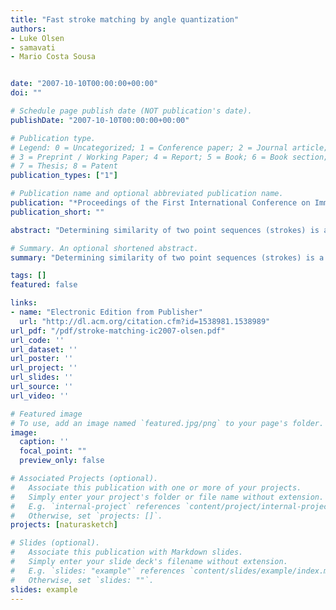 ```yaml
---
title: "Fast stroke matching by angle quantization"
authors:
- Luke Olsen
- samavati
- Mario Costa Sousa


date: "2007-10-10T00:00:00+00:00"
doi: ""

# Schedule page publish date (NOT publication's date).
publishDate: "2007-10-10T00:00:00+00:00"

# Publication type.
# Legend: 0 = Uncategorized; 1 = Conference paper; 2 = Journal article;
# 3 = Preprint / Working Paper; 4 = Report; 5 = Book; 6 = Book section;
# 7 = Thesis; 8 = Patent
publication_types: ["1"]

# Publication name and optional abbreviated publication name.
publication: "*Proceedings of the First International Conference on Immersive Telecommunications (ICST (Institute for Computer Sciences, Social-Informatics and Telecommunications Engineering))*"
publication_short: ""

abstract: "Determining similarity of two point sequences (strokes) is a fundamental task in gestural interfaces. Because the length of each stroke is arbitrary, mapping to a fixed-dimension feature space is often done to allow for direct comparison. In this paper, we propose a new feature space based on angle quantization. For each adjacent pair of points in a stroke, the vector between them defines an angle relative to a fixed axis. The sequence of these angles can be mapped to a k-dimensional feature space by quantizing the unit circle into k ranges, and taking a normalized count of the number of stroke angles in each range. The Euclidean distance between strokes in this feature space gives a measure of stroke similarity. The measure is scale invariant, and some degree of rotational invariance can be achieved with slight modification. Our method is shown to offer efficient and accurate gestural matching performance …"

# Summary. An optional shortened abstract.
summary: "Determining similarity of two point sequences (strokes) is a fundamental task in gestural interfaces. Because the length of each stroke is arbitrary, mapping to a fixed-dimension feature space is often done to allow for direct comparison. In this paper, we propose a new feature space based on angle quantization. For each adjacent pair of points in a stroke, the vector between them defines an angle relative to a fixed axis. The sequence of these angles can be mapped to a k-dimensional feature spa..."

tags: []
featured: false

links:
- name: "Electronic Edition from Publisher"
  url: "http://dl.acm.org/citation.cfm?id=1538981.1538989"
url_pdf: "/pdf/stroke-matching-ic2007-olsen.pdf"
url_code: ''
url_dataset: ''
url_poster: ''
url_project: ''
url_slides: ''
url_source: ''
url_video: ''

# Featured image
# To use, add an image named `featured.jpg/png` to your page's folder. 
image:
  caption: ''
  focal_point: ""
  preview_only: false

# Associated Projects (optional).
#   Associate this publication with one or more of your projects.
#   Simply enter your project's folder or file name without extension.
#   E.g. `internal-project` references `content/project/internal-project/index.md`.
#   Otherwise, set `projects: []`.
projects: [naturasketch]

# Slides (optional).
#   Associate this publication with Markdown slides.
#   Simply enter your slide deck's filename without extension.
#   E.g. `slides: "example"` references `content/slides/example/index.md`.
#   Otherwise, set `slides: ""`.
slides: example
---
```

